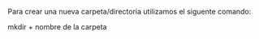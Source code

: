Para crear una nueva carpeta/directoria utilizamos el siguente comando:

mkdir + nombre de la carpeta 